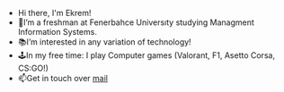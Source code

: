 -  Hi there, I'm Ekrem!
- 🌱I’m a freshman at Fenerbahce Universıty studying Managment Information Systems.
- 📚I’m interested in any variation of technology!
- 🕹️In my free time: I play Computer games (Valorant, F1, Asetto Corsa, CS:GO!)
- 📫Get in touch over <a href="mailto:esadiguvendiren@gmail.com">mail</a> 

